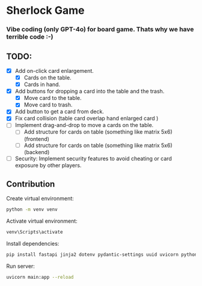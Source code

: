 # Sherlock Game
### Vibe coding (only GPT-4o) for board game. Thats why we have terrible code :-)

## TODO:

- [x] Add on-click card enlargement.
    - [x] Cards on the table.
    - [x] Cards in hand.
- [x] Add buttons for dropping a card into the table and the trash.
    - [x] Move card to the table.
    - [x] Move card to trash.
- [x] Add button to get a card from deck.
- [x] Fix card collision (table card overlap hand enlarged card )
- [ ] Implement drag-and-drop to move a cards on the table.
    - [ ] Add structure for cards on table (something like matrix 5x6) (frontend)
    - [ ] Add structure for cards on table (something like matrix 5x6) (backend)

- [ ] Security: Implement security features to avoid cheating or card exposure by other players.

## Contribution

Create virtual environment:

```bash
python -m venv venv
```

Activate virtual environment:

```bash
venv\Scripts\activate
```

Install dependencies:

```bash
pip install fastapi jinja2 dotenv pydantic-settings uuid uvicorn python-multipart
```

Run server:

```bash
uvicorn main:app --reload
```